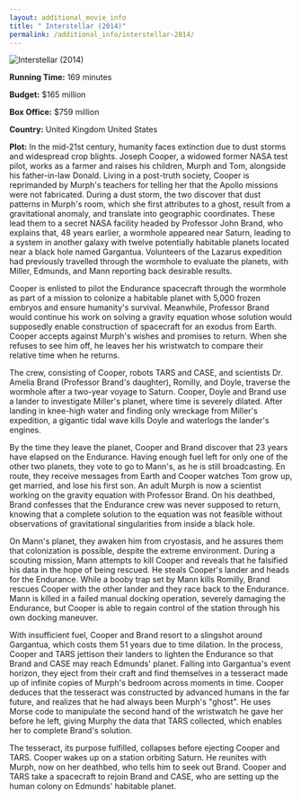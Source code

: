 ```yaml
---
layout: additional_movie_info
title: " Interstellar (2014)"
permalink: /additional_info/interstellar-2014/
---
```


![ Interstellar (2014)](https://upload.wikimedia.org/wikipedia/en/b/bc/Interstellar_film_poster.jpg)

**Running Time:** 169 minutes

**Budget:** $165 million

**Box Office:** $759 million

**Country:** United Kingdom
United States

**Plot:** In the mid-21st century, humanity faces extinction due to dust storms and widespread crop blights. Joseph Cooper, a widowed former NASA test pilot, works as a farmer and raises his children, Murph and Tom, alongside his father-in-law Donald. Living in a post-truth society, Cooper is reprimanded by Murph's teachers for telling her that the Apollo missions were not fabricated. During a dust storm, the two discover that dust patterns in Murph's room, which she first attributes to a ghost, result from a gravitational anomaly, and translate into geographic coordinates. These lead them to a secret NASA facility headed by Professor John Brand, who explains that, 48 years earlier, a wormhole appeared near Saturn, leading to a system in another galaxy with twelve potentially habitable planets located near a black hole named Gargantua. Volunteers of the Lazarus expedition had previously travelled through the wormhole to evaluate the planets, with Miller, Edmunds, and Mann reporting back desirable results.

Cooper is enlisted to pilot the Endurance spacecraft through the wormhole as part of a mission to colonize a habitable planet with 5,000 frozen embryos and ensure humanity's survival. Meanwhile, Professor Brand would continue his work on solving a gravity equation whose solution would supposedly enable construction of spacecraft for an exodus from Earth. Cooper accepts against Murph's wishes and promises to return. When she refuses to see him off, he leaves her his wristwatch to compare their relative time when he returns.

The crew, consisting of Cooper, robots TARS and CASE, and scientists Dr. Amelia Brand (Professor Brand's daughter), Romilly, and Doyle, traverse the wormhole after a two-year voyage to Saturn. Cooper, Doyle and Brand use a lander to investigate Miller's planet, where time is severely dilated. After landing in knee-high water and finding only wreckage from Miller's expedition, a gigantic tidal wave kills Doyle and waterlogs the lander's engines.

By the time they leave the planet, Cooper and Brand discover that 23 years have elapsed on the Endurance. Having enough fuel left for only one of the other two planets, they vote to go to Mann's, as he is still broadcasting. En route, they receive messages from Earth and Cooper watches Tom grow up, get married, and lose his first son. An adult Murph is now a scientist working on the gravity equation with Professor Brand. On his deathbed, Brand confesses that the Endurance crew was never supposed to return, knowing that a complete solution to the equation was not feasible without observations of gravitational singularities from inside a black hole.

On Mann's planet, they awaken him from cryostasis, and he assures them that colonization is possible, despite the extreme environment. During a scouting mission, Mann attempts to kill Cooper and reveals that he falsified his data in the hope of being rescued. He steals Cooper's lander and heads for the Endurance. While a booby trap set by Mann kills Romilly, Brand rescues Cooper with the other lander and they race back to the Endurance. Mann is killed in a failed manual docking operation, severely damaging the Endurance, but Cooper is able to regain control of the station through his own docking maneuver.

With insufficient fuel, Cooper and Brand resort to a slingshot around Gargantua, which costs them 51 years due to time dilation. In the process, Cooper and TARS jettison their landers to lighten the Endurance so that Brand and CASE may reach Edmunds' planet. Falling into Gargantua's event horizon, they eject from their craft and find themselves in a tesseract made up of infinite copies of Murph's bedroom across moments in time. Cooper deduces that the tesseract was constructed by advanced humans in the far future, and realizes that he had always been Murph's "ghost". He uses Morse code to manipulate the second hand of the wristwatch he gave her before he left, giving Murphy the data that TARS collected, which enables her to complete Brand's solution.

The tesseract, its purpose fulfilled, collapses before ejecting Cooper and TARS. Cooper wakes up on a station orbiting Saturn. He reunites with Murph, now on her deathbed, who tells him to seek out Brand. Cooper and TARS take a spacecraft to rejoin Brand and CASE, who are setting up the human colony on Edmunds' habitable planet.